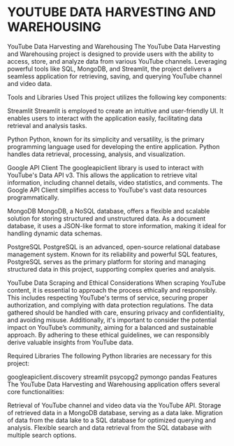# YOUTUBE DATA HARVESTING AND WAREHOUSING

YouTube Data Harvesting and Warehousing
The YouTube Data Harvesting and Warehousing project is designed to provide users with the ability to access, store, and analyze data from various YouTube channels. Leveraging powerful tools like SQL, MongoDB, and Streamlit, the project delivers a seamless application for retrieving, saving, and querying YouTube channel and video data.

Tools and Libraries Used
This project utilizes the following key components:

Streamlit
Streamlit is employed to create an intuitive and user-friendly UI. It enables users to interact with the application easily, facilitating data retrieval and analysis tasks.

Python
Python, known for its simplicity and versatility, is the primary programming language used for developing the entire application. Python handles data retrieval, processing, analysis, and visualization.

Google API Client
The googleapiclient library is used to interact with YouTube's Data API v3. This allows the application to retrieve vital information, including channel details, video statistics, and comments. The Google API Client simplifies access to YouTube's vast data resources programmatically.

MongoDB
MongoDB, a NoSQL database, offers a flexible and scalable solution for storing structured and unstructured data. As a document database, it uses a JSON-like format to store information, making it ideal for handling dynamic data schemas.

PostgreSQL
PostgreSQL is an advanced, open-source relational database management system. Known for its reliability and powerful SQL features, PostgreSQL serves as the primary platform for storing and managing structured data in this project, supporting complex queries and analysis.

YouTube Data Scraping and Ethical Considerations
When scraping YouTube content, it is essential to approach the process ethically and responsibly. This includes respecting YouTube's terms of service, securing proper authorization, and complying with data protection regulations. The data gathered should be handled with care, ensuring privacy and confidentiality, and avoiding misuse. Additionally, it's important to consider the potential impact on YouTube’s community, aiming for a balanced and sustainable approach. By adhering to these ethical guidelines, we can responsibly derive valuable insights from YouTube data.

Required Libraries
The following Python libraries are necessary for this project:

googleapiclient.discovery
streamlit
psycopg2
pymongo
pandas
Features
The YouTube Data Harvesting and Warehousing application offers several core functionalities:

Retrieval of YouTube channel and video data via the YouTube API.
Storage of retrieved data in a MongoDB database, serving as a data lake.
Migration of data from the data lake to a SQL database for optimized querying and analysis.
Flexible search and data retrieval from the SQL database with multiple search options.
